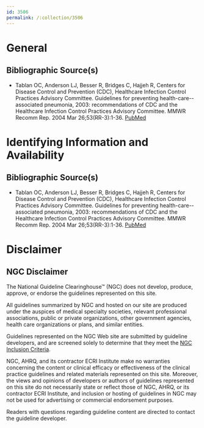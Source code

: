 ```yaml
---
id: 3506
permalink: /:collection/3506
---
```


# General

## Bibliographic Source(s)

- Tablan OC, Anderson LJ, Besser R, Bridges C, Hajjeh R, Centers for Disease Control and Prevention (CDC), Healthcare Infection Control Practices Advisory Committee. Guidelines for preventing health-care--associated pneumonia, 2003: recommendations of CDC and the Healthcare Infection Control Practices Advisory Committee. MMWR Recomm Rep. 2004 Mar 26;53(RR-3):1-36. [ PubMed ](http://www.ncbi.nlm.nih.gov/entrez/query.fcgi?cmd=Retrieve&db=pubmed&dopt=Abstract&list_uids=15048056)

# Identifying Information and Availability

## Bibliographic Source(s)

- Tablan OC, Anderson LJ, Besser R, Bridges C, Hajjeh R, Centers for Disease Control and Prevention (CDC), Healthcare Infection Control Practices Advisory Committee. Guidelines for preventing health-care--associated pneumonia, 2003: recommendations of CDC and the Healthcare Infection Control Practices Advisory Committee. MMWR Recomm Rep. 2004 Mar 26;53(RR-3):1-36. [ PubMed ](http://www.ncbi.nlm.nih.gov/entrez/query.fcgi?cmd=Retrieve&db=pubmed&dopt=Abstract&list_uids=15048056)

# Disclaimer

## NGC Disclaimer

The National Guideline Clearinghouse™ (NGC) does not develop, produce, approve, or endorse the guidelines represented on this site.

All guidelines summarized by NGC and hosted on our site are produced under the auspices of medical specialty societies, relevant professional associations, public or private organizations, other government agencies, health care organizations or plans, and similar entities.

Guidelines represented on the NGC Web site are submitted by guideline developers, and are screened solely to determine that they meet the [NGC Inclusion Criteria](/help-and-about/summaries/inclusion-criteria).

NGC, AHRQ, and its contractor ECRI Institute make no warranties concerning the content or clinical efficacy or effectiveness of the clinical practice guidelines and related materials represented on this site. Moreover, the views and opinions of developers or authors of guidelines represented on this site do not necessarily state or reflect those of NGC, AHRQ, or its contractor ECRI Institute, and inclusion or hosting of guidelines in NGC may not be used for advertising or commercial endorsement purposes.

Readers with questions regarding guideline content are directed to contact the guideline developer.

